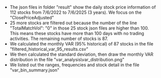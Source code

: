 - The json files in folder "result" show the daily stock price information of 112 stocks from 7/6/2022 to 7/6/2025 (3 years). We focus on the "ClosePriceAdjusted"
- 25 more stocks are filtered out because the number of the line "TotalMatchVol": "0" in those 25 stock json files are higher than 100. This means these stocks have more than 100 days with no trading activities. The remaining number of stocks is 87.
- We calculated the monthly VAR (95% historical) of 87 stocks in the file "filtered_historical_var_95_results.csv"
- We then calculated the standard deviation, then draw the monthly VAR distribution in the file "var_analysis\var_distribution.png"
- We listed out the ranges, frequencies and stock detail in the file "var_bin_summary.json"